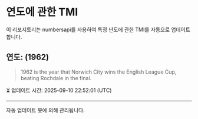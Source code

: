 
# 연도에 관한 TMI

이 리포지토리는 numbersapi를 사용하여 특정 년도에 관한 TMI를 자동으로 업데이트합니다.

## 연도: (1962)
> 1962 is the year that Norwich City wins the English League Cup, beating Rochdale in the final.

⏳ 업데이트 시간: 2025-09-10 22:52:01 (UTC)

---
자동 업데이트 봇에 의해 관리됩니다.
